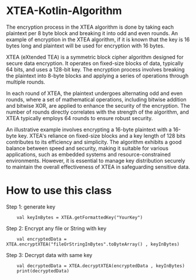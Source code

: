 # XTEA-Kotlin-Algorithm
The encryption process in the XTEA algorithm is done by taking each plaintext per 8 byte block and breaking it into odd and even rounds. An example of encryption in the XTEA algorithm, if it is known that the key is 16 bytes long and plaintext will be used for encryption with 16 bytes.


XTEA (eXtended TEA) is a symmetric block cipher algorithm designed for secure data encryption. It operates on fixed-size blocks of data, typically 64 bits, and uses a 128-bit key. The encryption process involves breaking the plaintext into 8-byte blocks and applying a series of operations through multiple rounds.

In each round of XTEA, the plaintext undergoes alternating odd and even rounds, where a set of mathematical operations, including bitwise addition and bitwise XOR, are applied to enhance the security of the encryption. The number of rounds directly correlates with the strength of the algorithm, and XTEA typically employs 64 rounds to ensure robust security.

An illustrative example involves encrypting a 16-byte plaintext with a 16-byte key. XTEA's reliance on fixed-size blocks and a key length of 128 bits contributes to its efficiency and simplicity. The algorithm exhibits a good balance between speed and security, making it suitable for various applications, such as embedded systems and resource-constrained environments. However, it is essential to manage key distribution securely to maintain the overall effectiveness of XTEA in safeguarding sensitive data.


# How to use this class 
Step 1: generate key 

        val keyInBytes = XTEA.getFormattedKey("YourKey")


Step 2: Encrypt any file or String with key

        val encryptedData = XTEA.encryptXTEA("fileOrStringInBytes".toByteArray() , keyInBytes)


Step 3: Decrypt data with same key

        val decryptedData = XTEA.decryptXTEA(encryptedData , keyInBytes)
        print(decryptedData)
